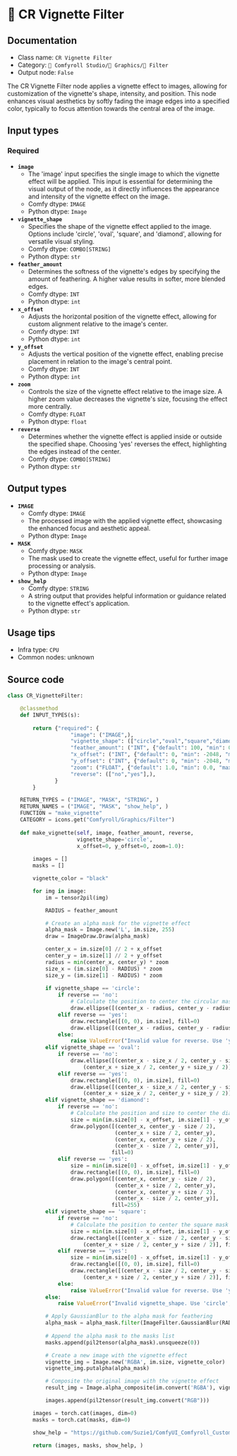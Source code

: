 # 🎨 CR Vignette Filter
## Documentation
- Class name: `CR Vignette Filter`
- Category: `🧩 Comfyroll Studio/👾 Graphics/🎨 Filter`
- Output node: `False`

The CR Vignette Filter node applies a vignette effect to images, allowing for customization of the vignette's shape, intensity, and position. This node enhances visual aesthetics by softly fading the image edges into a specified color, typically to focus attention towards the central area of the image.
## Input types
### Required
- **`image`**
    - The 'image' input specifies the single image to which the vignette effect will be applied. This input is essential for determining the visual output of the node, as it directly influences the appearance and intensity of the vignette effect on the image.
    - Comfy dtype: `IMAGE`
    - Python dtype: `Image`
- **`vignette_shape`**
    - Specifies the shape of the vignette effect applied to the image. Options include 'circle', 'oval', 'square', and 'diamond', allowing for versatile visual styling.
    - Comfy dtype: `COMBO[STRING]`
    - Python dtype: `str`
- **`feather_amount`**
    - Determines the softness of the vignette's edges by specifying the amount of feathering. A higher value results in softer, more blended edges.
    - Comfy dtype: `INT`
    - Python dtype: `int`
- **`x_offset`**
    - Adjusts the horizontal position of the vignette effect, allowing for custom alignment relative to the image's center.
    - Comfy dtype: `INT`
    - Python dtype: `int`
- **`y_offset`**
    - Adjusts the vertical position of the vignette effect, enabling precise placement in relation to the image's central point.
    - Comfy dtype: `INT`
    - Python dtype: `int`
- **`zoom`**
    - Controls the size of the vignette effect relative to the image size. A higher zoom value decreases the vignette's size, focusing the effect more centrally.
    - Comfy dtype: `FLOAT`
    - Python dtype: `float`
- **`reverse`**
    - Determines whether the vignette effect is applied inside or outside the specified shape. Choosing 'yes' reverses the effect, highlighting the edges instead of the center.
    - Comfy dtype: `COMBO[STRING]`
    - Python dtype: `str`
## Output types
- **`IMAGE`**
    - Comfy dtype: `IMAGE`
    - The processed image with the applied vignette effect, showcasing the enhanced focus and aesthetic appeal.
    - Python dtype: `Image`
- **`MASK`**
    - Comfy dtype: `MASK`
    - The mask used to create the vignette effect, useful for further image processing or analysis.
    - Python dtype: `Image`
- **`show_help`**
    - Comfy dtype: `STRING`
    - A string output that provides helpful information or guidance related to the vignette effect's application.
    - Python dtype: `str`
## Usage tips
- Infra type: `CPU`
- Common nodes: unknown


## Source code
```python
class CR_VignetteFilter:

    @classmethod
    def INPUT_TYPES(s):
                    
        return {"required": {
                    "image": ("IMAGE",),
                    "vignette_shape": (["circle","oval","square","diamond"],),                    
                    "feather_amount": ("INT", {"default": 100, "min": 0, "max": 1024}),
                    "x_offset": ("INT", {"default": 0, "min": -2048, "max": 2048}),
                    "y_offset": ("INT", {"default": 0, "min": -2048, "max": 2048}),
                    "zoom": ("FLOAT", {"default": 1.0, "min": 0.0, "max": 10.0, "step": 0.1}),
                    "reverse": (["no","yes"],), 
               }
        }

    RETURN_TYPES = ("IMAGE", "MASK", "STRING", )
    RETURN_NAMES = ("IMAGE", "MASK", "show_help", )
    FUNCTION = "make_vignette"
    CATEGORY = icons.get("Comfyroll/Graphics/Filter")
    
    def make_vignette(self, image, feather_amount, reverse,
                      vignette_shape='circle',
                      x_offset=0, y_offset=0, zoom=1.0):
    
        images = []
        masks = []

        vignette_color = "black"

        for img in image:
            im = tensor2pil(img)

            RADIUS = feather_amount

            # Create an alpha mask for the vignette effect
            alpha_mask = Image.new('L', im.size, 255)
            draw = ImageDraw.Draw(alpha_mask)

            center_x = im.size[0] // 2 + x_offset
            center_y = im.size[1] // 2 + y_offset         
            radius = min(center_x, center_y) * zoom
            size_x = (im.size[0] - RADIUS) * zoom
            size_y = (im.size[1] - RADIUS) * zoom               
                    
            if vignette_shape == 'circle':
                if reverse == 'no':
                    # Calculate the position to center the circular mask with offsets and zoom
                    draw.ellipse([(center_x - radius, center_y - radius), (center_x + radius, center_y + radius)], fill=0)
                elif reverse == 'yes':
                    draw.rectangle([(0, 0), im.size], fill=0)
                    draw.ellipse([(center_x - radius, center_y - radius), (center_x + radius, center_y + radius)], fill=255)             
                else:
                    raise ValueError("Invalid value for reverse. Use 'yes' or 'no'.")
            elif vignette_shape == 'oval':
                if reverse == 'no':
                    draw.ellipse([(center_x - size_x / 2, center_y - size_y / 2),
                        (center_x + size_x / 2, center_y + size_y / 2)], fill=0)
                elif reverse == 'yes':
                    draw.rectangle([(0, 0), im.size], fill=0)
                    draw.ellipse([(center_x - size_x / 2, center_y - size_y / 2),
                        (center_x + size_x / 2, center_y + size_y / 2)], fill=255)                                                             
            elif vignette_shape == 'diamond':
                if reverse == 'no':
                    # Calculate the position and size to center the diamond mask with offsets and zoom
                    size = min(im.size[0] - x_offset, im.size[1] - y_offset) * zoom
                    draw.polygon([(center_x, center_y - size / 2),
                                  (center_x + size / 2, center_y),
                                  (center_x, center_y + size / 2),
                                  (center_x - size / 2, center_y)],
                                 fill=0)
                elif reverse == 'yes':
                    size = min(im.size[0] - x_offset, im.size[1] - y_offset) * zoom
                    draw.rectangle([(0, 0), im.size], fill=0)
                    draw.polygon([(center_x, center_y - size / 2),
                                  (center_x + size / 2, center_y),
                                  (center_x, center_y + size / 2),
                                  (center_x - size / 2, center_y)],
                                 fill=255)                                    
            elif vignette_shape == 'square':
                if reverse == 'no':
                    # Calculate the position to center the square mask with offsets and zoom
                    size = min(im.size[0] - x_offset, im.size[1] - y_offset) * zoom
                    draw.rectangle([(center_x - size / 2, center_y - size / 2),
                        (center_x + size / 2, center_y + size / 2)], fill=0)
                elif reverse == 'yes':
                    size = min(im.size[0] - x_offset, im.size[1] - y_offset) * zoom
                    draw.rectangle([(0, 0), im.size], fill=0)
                    draw.rectangle([(center_x - size / 2, center_y - size / 2),
                        (center_x + size / 2, center_y + size / 2)], fill=255)                      
                else:
                    raise ValueError("Invalid value for reverse. Use 'yes' or 'no'.")
            else:
                raise ValueError("Invalid vignette_shape. Use 'circle', 'oval', or 'square'.")

            # Apply GaussianBlur to the alpha mask for feathering
            alpha_mask = alpha_mask.filter(ImageFilter.GaussianBlur(RADIUS))
            
            # Append the alpha mask to the masks list
            masks.append(pil2tensor(alpha_mask).unsqueeze(0))

            # Create a new image with the vignette effect
            vignette_img = Image.new('RGBA', im.size, vignette_color)
            vignette_img.putalpha(alpha_mask)

            # Composite the original image with the vignette effect
            result_img = Image.alpha_composite(im.convert('RGBA'), vignette_img)

            images.append(pil2tensor(result_img.convert("RGB")))

        images = torch.cat(images, dim=0)
        masks = torch.cat(masks, dim=0)

        show_help = "https://github.com/Suzie1/ComfyUI_Comfyroll_CustomNodes/wiki/Layout-Nodes#cr-vignette-filter"

        return (images, masks, show_help, )

```
